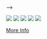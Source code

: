 <!-- # github-profile-summary-cards-example
<!-- 
:star: [Tutorial](https://github.com/vn7n24fzkq/github-profile-summary-cards/wiki/Toturial) ( Recommendation ) :star:

Action already setup In this template, you just need click `use this template` button to create your repo and wait for workflow to finish.

```To create your profile README you need to name the repo as your username```

| :bell: | Don't forget to modify the image (All of images are in `profile-summary-card-output` folder). |
| :-------: | :-------------------------------------------------------------------------------------------------------- | --> -->

[![](https://raw.githubusercontent.com/LazyDragon1123/github-profile-summary-cards-example/master/profile-summary-card-output/vue/0-profile-details.svg)](https://github.com/LazyDragon1123/github-profile-summary-cards)
[![](https://raw.githubusercontent.com/LazyDragon1123LazyDragon1123LazyDragon1123/github-profile-summary-cards-example/master/profile-summary-card-output/vue/1-repos-per-language.svg)](https://github.com/LazyDragon1123/github-profile-summary-cards) [![](https://raw.githubusercontent.com/LazyDragon1123/github-profile-summary-cards-example/master/profile-summary-card-output/vue/2-most-commit-language.svg)](https://github.com/LazyDragon1123/github-profile-summary-cards)
[![](https://raw.githubusercontent.com/LazyDragon1123LazyDragon1123/github-profile-summary-cards-example/master/profile-summary-card-output/vue/3-stats.svg)](https://github.com/LazyDragon1123/github-profile-summary-cards) [![](https://raw.githubusercontent.com/LazyDragon1123/github-profile-summary-cards-example/master/profile-summary-card-output/vue/4-productive-time.svg)](https://github.com/LazyDragon1123/github-profile-summary-cards)

[More Info](https://github.com/LazyDragon1123/github-profile-summary-cards)
